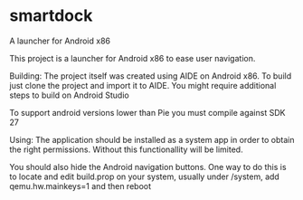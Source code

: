 # smartdock
A launcher for Android x86

This project is a launcher for Android x86 to ease user navigation.

Building:
The project itself was created using AIDE on Android x86. To build just clone the project and import it to AIDE.
You might require additional steps to build on Android Studio

To support android versions lower than Pie you must compile against SDK 27

Using:
The application should be installed as a system app in order to obtain the right permissions.
Without this functionallity will be limited.

You should also hide the Android navigation buttons. One way to do this is to locate and edit build.prop on your system,
usually under /system, add qemu.hw.mainkeys=1 and then reboot
